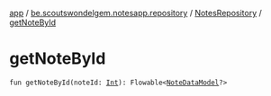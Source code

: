 [app](../../index.md) / [be.scoutswondelgem.notesapp.repository](../index.md) / [NotesRepository](index.md) / [getNoteById](./get-note-by-id.md)

# getNoteById

`fun getNoteById(noteId: `[`Int`](https://kotlinlang.org/api/latest/jvm/stdlib/kotlin/-int/index.html)`): Flowable<`[`NoteDataModel`](../../be.scoutswondelgem.notesapp.database.entities/-note-data-model/index.md)`?>`